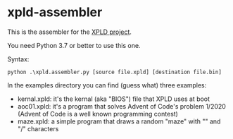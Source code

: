 # xpld-assembler

This is the assembler for the [XPLD project](https://github.com/friol/xpld-runtime).

You need Python 3.7 or better to use this one.

Syntax:

```
python .\xpld.assembler.py [source file.xpld] [destination file.bin]
```

In the examples directory you can find (guess what) three examples:

- kernal.xpld: it's the kernal (aka "BIOS") file that XPLD uses at boot
- aoc01.xpld: it's a program that solves Advent of Code's problem 1/2020 (Advent of Code is a well known programming contest)
- maze.xpld: a simple program that draws a random "maze" with "\" and "/" characters
